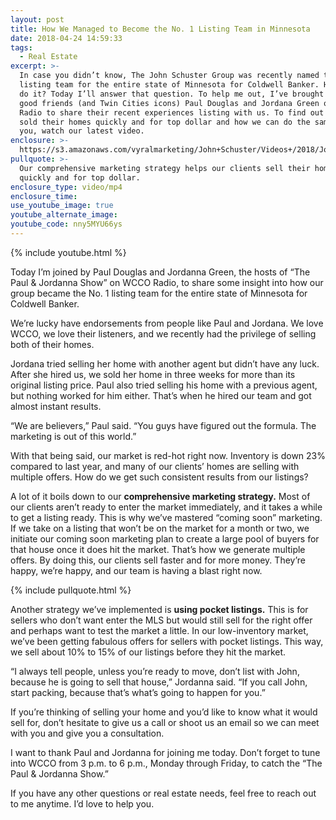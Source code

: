 ```yaml
---
layout: post
title: How We Managed to Become the No. 1 Listing Team in Minnesota
date: 2018-04-24 14:59:33
tags:
  - Real Estate
excerpt: >-
  In case you didn’t know, The John Schuster Group was recently named the No. 1
  listing team for the entire state of Minnesota for Coldwell Banker. How did we
  do it? Today I’ll answer that question. To help me out, I’ve brought in my two
  good friends (and Twin Cities icons) Paul Douglas and Jordana Green of WCCO
  Radio to share their recent experiences listing with us. To find out how we
  sold their homes quickly and for top dollar and how we can do the same for
  you, watch our latest video.
enclosure: >-
  https://s3.amazonaws.com/vyralmarketing/John+Schuster/Videos+/2018/John%2520Schuster%2520Group-%2520How%2520We%2520Managed%2520to%2520Become%2520the%2520No.%25201%2520Listing%2520Team%2520in%2520Minnesota.mp4
pullquote: >-
  Our comprehensive marketing strategy helps our clients sell their homes
  quickly and for top dollar.
enclosure_type: video/mp4
enclosure_time:
use_youtube_image: true
youtube_alternate_image:
youtube_code: nny5MYU66ys
---
```


{% include youtube.html %}

Today I’m joined by Paul Douglas and Jordanna Green, the hosts of “The Paul & Jordanna Show” on WCCO Radio, to share some insight into how our group became the No. 1 listing team for the entire state of Minnesota for Coldwell Banker.

We’re lucky have endorsements from people like Paul and Jordana. We love WCCO, we love their listeners, and we recently had the privilege of selling both of their homes.

Jordana tried selling her home with another agent but didn’t have any luck. After she hired us, we sold her home in three weeks for more than its original listing price. Paul also tried selling his home with a previous agent, but nothing worked for him either. That’s when he hired our team and got almost instant results.

“We are believers,” Paul said. “You guys have figured out the formula. The marketing is out of this world.”

With that being said, our market is red-hot right now. Inventory is down 23% compared to last year, and many of our clients’ homes are selling with multiple offers. How do we get such consistent results from our listings?

A lot of it boils down to our **comprehensive marketing strategy.** Most of our clients aren’t ready to enter the market immediately, and it takes a while to get a listing ready. This is why we’ve mastered “coming soon” marketing. If we take on a listing that won’t be on the market for a month or two, we initiate our coming soon marketing plan to create a large pool of buyers for that house once it does hit the market. That’s how we generate multiple offers. By doing this, our clients sell faster and for more money. They’re happy, we’re happy, and our team is having a blast right now.

{% include pullquote.html %}

Another strategy we’ve implemented is **using pocket listings.** This is for sellers who don’t want enter the MLS but would still sell for the right offer and perhaps want to test the market a little. In our low-inventory market, we’ve been getting fabulous offers for sellers with pocket listings. This way, we sell about 10% to 15% of our listings before they hit the market.

“I always tell people, unless you’re ready to move, don’t list with John, because he is going to sell that house,” Jordanna said. “If you call John, start packing, because that’s what’s going to happen for you.”

If you’re thinking of selling your home and you’d like to know what it would sell for, don’t hesitate to give us a call or shoot us an email so we can meet with you and give you a consultation.

I want to thank Paul and Jordanna for joining me today. Don’t forget to tune into WCCO from 3 p.m. to 6 p.m., Monday through Friday, to catch the “The Paul & Jordanna Show.”

If you have any other questions or real estate needs, feel free to reach out to me anytime. I’d love to help you.